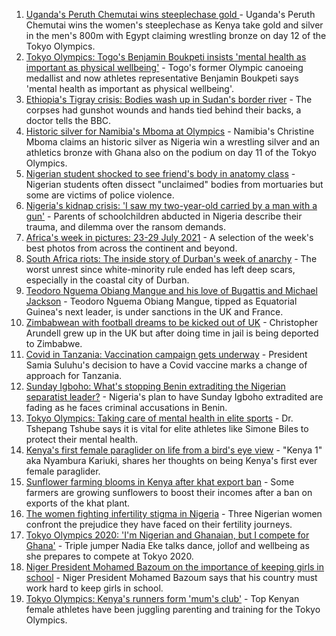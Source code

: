 1. [Uganda's Peruth Chemutai wins steeplechase gold ](https://www.bbc.co.uk/sport/africa/58085378) - Uganda's Peruth Chemutai wins the women's steeplechase as Kenya take gold and silver in the men's 800m with Egypt claiming wrestling bronze on day 12 of the Tokyo Olympics.
2. [Tokyo Olympics: Togo's Benjamin Boukpeti insists 'mental health as important as physical wellbeing'](https://www.bbc.co.uk/sport/africa/58014884) - Togo's former Olympic canoeing medallist and now athletes representative Benjamin Boukpeti says 'mental health as important as physical wellbeing'.
3. [Ethiopia's Tigray crisis: Bodies wash up in Sudan's border river](https://www.bbc.co.uk/news/world-africa-58077642) - The corpses had gunshot wounds and hands tied behind their backs, a doctor tells the BBC.
4. [Historic silver for Namibia's Mboma at Olympics](https://www.bbc.co.uk/sport/africa/58069417) - Namibia's Christine Mboma claims an historic silver as Nigeria win a wrestling silver and an athletics bronze with Ghana also on the podium on day 11 of the Tokyo Olympics.
5. [Nigerian student shocked to see friend's body in anatomy class](https://www.bbc.co.uk/news/world-africa-57748122) - Nigerian students often dissect "unclaimed" bodies from mortuaries but some are victims of police violence.
6. [Nigeria's kidnap crisis: 'I saw my two-year-old carried by a man with a gun'](https://www.bbc.co.uk/news/world-africa-57929074) - Parents of schoolchildren abducted in Nigeria describe their trauma, and dilemma over the ransom demands.
7. [Africa's week in pictures: 23-29 July 2021](https://www.bbc.co.uk/news/world-africa-58012834) - A selection of the week's best photos from across the continent and beyond.
8. [South Africa riots: The inside story of Durban's week of anarchy](https://www.bbc.co.uk/news/world-africa-57996373) - The worst unrest since white-minority rule ended has left deep scars, especially in the coastal city of Durban.
9. [Teodoro Nguema Obiang Mangue and his love of Bugattis and Michael Jackson](https://www.bbc.co.uk/news/world-africa-58001750) - Teodoro Nguema Obiang Mangue, tipped as Equatorial Guinea's next leader, is under sanctions in the UK and France.
10. [Zimbabwean with football dreams to be kicked out of UK](https://www.bbc.co.uk/news/world-africa-57917683) - Christopher Arundell grew up in the UK but after doing time in jail is being deported to Zimbabwe.
11. [Covid in Tanzania: Vaccination campaign gets underway](https://www.bbc.co.uk/news/57641824) - President Samia Suluhu's decision to have a Covid vaccine marks a change of approach for Tanzania.
12. [Sunday Igboho: What's stopping Benin extraditing the Nigerian separatist leader?](https://www.bbc.co.uk/news/world-africa-57969120) - Nigeria's plan to have Sunday Igboho extradited are fading as he faces criminal accusations in Benin.
13. [Tokyo Olympics: Taking care of mental health in elite sports](https://www.bbc.co.uk/sport/av/africa/58064410) - Dr. Tshepang Tshube says it is vital for elite athletes like Simone Biles to protect their mental health.
14. [Kenya's first female paraglider on life from a bird's eye view](https://www.bbc.co.uk/news/world-africa-58055592) - "Kenya 1" aka Nyambura Kariuki, shares her thoughts on being Kenya's first ever female paraglider.
15. [Sunflower farming blooms in Kenya after khat export ban](https://www.bbc.co.uk/news/world-africa-57970755) - Some farmers are growing sunflowers to boost their incomes after a ban on exports of the khat plant.
16. [The women fighting infertility stigma in Nigeria](https://www.bbc.co.uk/news/world-africa-58004523) - Three Nigerian women confront the prejudice they have faced on their fertility journeys.
17. [Tokyo Olympics 2020: 'I'm Nigerian and Ghanaian, but I compete for Ghana'](https://www.bbc.co.uk/sport/av/africa/58030421) - Triple jumper Nadia Eke talks dance, jollof and wellbeing as she prepares to compete at Tokyo 2020.
18. [Niger President Mohamed Bazoum on the importance of keeping girls in school](https://www.bbc.co.uk/news/world-africa-58030419) - Niger President Mohamed Bazoum says that his country must work hard to keep girls in school.
19. [Tokyo Olympics: Kenya's runners form 'mum's club'](https://www.bbc.co.uk/sport/av/africa/58010722) - Top Kenyan female athletes have been juggling parenting and training for the Tokyo Olympics.

